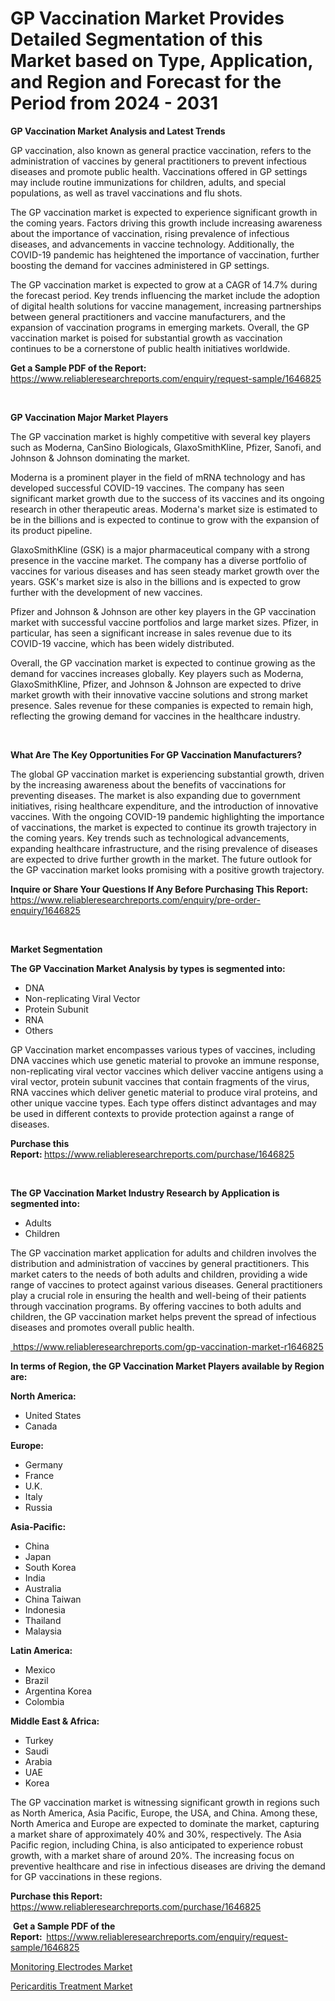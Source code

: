 <p><h1>GP Vaccination Market Provides Detailed Segmentation of this Market based on Type, Application, and Region and Forecast for the Period from 2024 - 2031</h1></p><p><strong>GP Vaccination Market Analysis and Latest Trends</strong></p>
<p><p>GP vaccination, also known as general practice vaccination, refers to the administration of vaccines by general practitioners to prevent infectious diseases and promote public health. Vaccinations offered in GP settings may include routine immunizations for children, adults, and special populations, as well as travel vaccinations and flu shots.</p><p>The GP vaccination market is expected to experience significant growth in the coming years. Factors driving this growth include increasing awareness about the importance of vaccination, rising prevalence of infectious diseases, and advancements in vaccine technology. Additionally, the COVID-19 pandemic has heightened the importance of vaccination, further boosting the demand for vaccines administered in GP settings.</p><p>The GP vaccination market is expected to grow at a CAGR of 14.7% during the forecast period. Key trends influencing the market include the adoption of digital health solutions for vaccine management, increasing partnerships between general practitioners and vaccine manufacturers, and the expansion of vaccination programs in emerging markets. Overall, the GP vaccination market is poised for substantial growth as vaccination continues to be a cornerstone of public health initiatives worldwide.</p></p>
<p><strong>Get a Sample PDF of the Report:&nbsp;</strong> <a href="https://www.reliableresearchreports.com/enquiry/request-sample/1646825">https://www.reliableresearchreports.com/enquiry/request-sample/1646825</a></p>
<p>&nbsp;</p>
<p><strong>GP Vaccination Major Market Players</strong></p>
<p><p>The GP vaccination market is highly competitive with several key players such as Moderna, CanSino Biologicals, GlaxoSmithKline, Pfizer, Sanofi, and Johnson & Johnson dominating the market. </p><p>Moderna is a prominent player in the field of mRNA technology and has developed successful COVID-19 vaccines. The company has seen significant market growth due to the success of its vaccines and its ongoing research in other therapeutic areas. Moderna's market size is estimated to be in the billions and is expected to continue to grow with the expansion of its product pipeline.</p><p>GlaxoSmithKline (GSK) is a major pharmaceutical company with a strong presence in the vaccine market. The company has a diverse portfolio of vaccines for various diseases and has seen steady market growth over the years. GSK's market size is also in the billions and is expected to grow further with the development of new vaccines.</p><p>Pfizer and Johnson & Johnson are other key players in the GP vaccination market with successful vaccine portfolios and large market sizes. Pfizer, in particular, has seen a significant increase in sales revenue due to its COVID-19 vaccine, which has been widely distributed.</p><p>Overall, the GP vaccination market is expected to continue growing as the demand for vaccines increases globally. Key players such as Moderna, GlaxoSmithKline, Pfizer, and Johnson & Johnson are expected to drive market growth with their innovative vaccine solutions and strong market presence. Sales revenue for these companies is expected to remain high, reflecting the growing demand for vaccines in the healthcare industry.</p></p>
<p>&nbsp;</p>
<p><strong>What Are The Key Opportunities For GP Vaccination Manufacturers?</strong></p>
<p><p>The global GP vaccination market is experiencing substantial growth, driven by the increasing awareness about the benefits of vaccinations for preventing diseases. The market is also expanding due to government initiatives, rising healthcare expenditure, and the introduction of innovative vaccines. With the ongoing COVID-19 pandemic highlighting the importance of vaccinations, the market is expected to continue its growth trajectory in the coming years. Key trends such as technological advancements, expanding healthcare infrastructure, and the rising prevalence of diseases are expected to drive further growth in the market. The future outlook for the GP vaccination market looks promising with a positive growth trajectory.</p></p>
<p><strong>Inquire or Share Your Questions If Any Before Purchasing This Report:</strong> <a href="https://www.reliableresearchreports.com/enquiry/pre-order-enquiry/1646825">https://www.reliableresearchreports.com/enquiry/pre-order-enquiry/1646825</a></p>
<p>&nbsp;</p>
<p><strong>Market Segmentation</strong></p>
<p><strong>The GP Vaccination Market Analysis by types is segmented into:</strong></p>
<p><ul><li>DNA</li><li>Non-replicating Viral Vector</li><li>Protein Subunit</li><li>RNA</li><li>Others</li></ul></p>
<p><p>GP Vaccination market encompasses various types of vaccines, including DNA vaccines which use genetic material to provoke an immune response, non-replicating viral vector vaccines which deliver vaccine antigens using a viral vector, protein subunit vaccines that contain fragments of the virus, RNA vaccines which deliver genetic material to produce viral proteins, and other unique vaccine types. Each type offers distinct advantages and may be used in different contexts to provide protection against a range of diseases.</p></p>
<p><strong>Purchase this Report:&nbsp;</strong><a href="https://www.reliableresearchreports.com/purchase/1646825">https://www.reliableresearchreports.com/purchase/1646825</a></p>
<p>&nbsp;</p>
<p><strong>The GP Vaccination Market Industry Research by Application is segmented into:</strong></p>
<p><ul><li>Adults</li><li>Children</li></ul></p>
<p><p>The GP vaccination market application for adults and children involves the distribution and administration of vaccines by general practitioners. This market caters to the needs of both adults and children, providing a wide range of vaccines to protect against various diseases. General practitioners play a crucial role in ensuring the health and well-being of their patients through vaccination programs. By offering vaccines to both adults and children, the GP vaccination market helps prevent the spread of infectious diseases and promotes overall public health.</p></p>
<p><a href="https://www.reliableresearchreports.com/gp-vaccination-market-r1646825">&nbsp;https://www.reliableresearchreports.com/gp-vaccination-market-r1646825</a></p>
<p><strong>In terms of Region, the GP Vaccination Market Players available by Region are:</strong></p>
<p>
    <p> <strong> North America: </strong>
        <ul>
            <li>United States</li>
            <li>Canada</li>
        </ul>
        </p> 
    <p> <strong> Europe: </strong>
        <ul>
            <li>Germany</li>
            <li>France</li>
            <li>U.K.</li>
            <li>Italy</li>
            <li>Russia</li>
        </ul>
        </p> 
    <p> <strong> Asia-Pacific: </strong>
        <ul>
            <li>China</li>
            <li>Japan</li>
            <li>South Korea</li>
            <li>India</li>
            <li>Australia</li>
            <li>China Taiwan</li>
            <li>Indonesia</li>
            <li>Thailand</li>
            <li>Malaysia</li>
        </ul>
        </p> 
    <p> <strong> Latin America: </strong>
        <ul>
            <li>Mexico</li>
            <li>Brazil</li>
            <li>Argentina Korea</li>
            <li>Colombia</li>
        </ul>
        </p> 
    <p> <strong> Middle East & Africa: </strong>
        <ul>
            <li>Turkey</li>
            <li>Saudi</li>
            <li>Arabia</li>
            <li>UAE</li>
            <li>Korea</li>
        </ul>
    </p>
    </p>
<p><p>The GP vaccination market is witnessing significant growth in regions such as North America, Asia Pacific, Europe, the USA, and China. Among these, North America and Europe are expected to dominate the market, capturing a market share of approximately 40% and 30%, respectively. The Asia Pacific region, including China, is also anticipated to experience robust growth, with a market share of around 20%. The increasing focus on preventive healthcare and rise in infectious diseases are driving the demand for GP vaccinations in these regions.</p></p>
<p><strong>Purchase this Report: </strong><a href="https://www.reliableresearchreports.com/purchase/1646825">https://www.reliableresearchreports.com/purchase/1646825</a></p>
<p>&nbsp;<strong>Get a Sample PDF of the Report:&nbsp;&nbsp;</strong><a href="https://www.reliableresearchreports.com/enquiry/request-sample/1646825">https://www.reliableresearchreports.com/enquiry/request-sample/1646825</a></p>
<p><strong></strong></p>
<p><p><a href="https://view.publitas.com/reportprime-1/global-monitoring-electrodes-market-sector-types-applications-market-player-strategies-regional-growth-insights-and-future-projections-2024-2031/">Monitoring Electrodes Market</a></p><p><a href="https://github.com/EbonyHane1955/Market-Research-Report-List-2/blob/main/pericarditis-treatment-market.md">Pericarditis Treatment Market</a></p></p>
